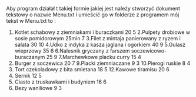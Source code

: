Aby program działał t takiej formie jakiej jest należy stworzyć dokument tekstowy o nazwie Menu.txt i umieścić go w folderze z programem
mój tekst w Menu.txt to :
1. Kotlet schabowy z ziemniakami i buraczkami
20
5
2.Pulpety drobiowe w sosie pomidorowym 
25min
7
3.Filet z mintaja panierowany z ryzem i salata
30
10
4.Udko z indyka z kasza jaglana i ogorkiem
40
9
5.Gulasz wieprzowy 
35
6
6.Nalesnik gryczany z farszem soczewicowo-buraczanym
25
9
7.Marchewkowe placku curry
15
4
8. Burger z soczewica 
20
7
9.Placki ziemniaczane 
9
3
10.Pierogi ruskie 
 8
4
11. Tort czekoladowy z bita smietana
18
5
12.Kawowe tiramisu
20
6
13. Sernik
12
5
14. Ciasto z truskawkami i budyniem 
16
6
15. Bezy waniliowe
9
3
